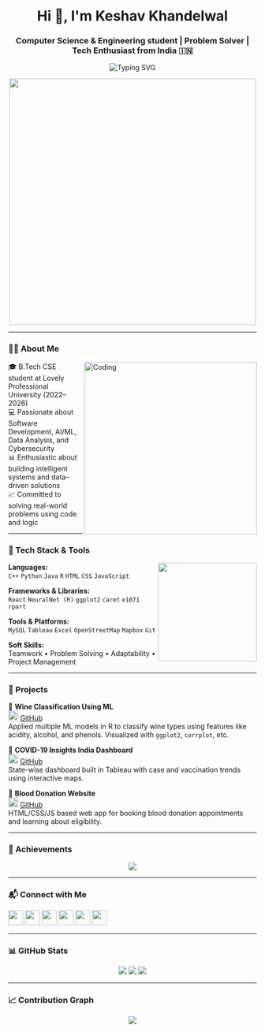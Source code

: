 
<h1 align="center">Hi 👋, I'm Keshav Khandelwal</h1>
<h3 align="center">Computer Science & Engineering student | Problem Solver | Tech Enthusiast from India 🇮🇳</h3>

<p align="center">
  <img src="https://readme-typing-svg.herokuapp.com?font=Fira+Code&pause=1000&color=1F75FE&width=435&lines=Cyber+Security+Learner;Machine+Learning+Explorer;DSA+Practitioner;C%2B%2B+%7C+Python+%7C+R+%7C+SQL;React+%7C+Tableau+%7C+Excel+Lover" alt="Typing SVG" />
</p>

<p align="center">
  <img src="https://cdn.dribbble.com/users/1162077/screenshots/3848914/programmer.gif" width="500" />
</p>

---

### 👨‍💻 About Me

<img align="right" alt="Coding" width="350" src="https://cdn.dribbble.com/users/730703/screenshots/6581243/avento.gif">

🎓 B.Tech CSE student at Lovely Professional University (2022–2026)  
💻 Passionate about Software Development, AI/ML, Data Analysis, and Cybersecurity  
📊 Enthusiastic about building intelligent systems and data-driven solutions  
📈 Committed to solving real-world problems using code and logic  

---

### 🔧 Tech Stack & Tools

<img align="right" width="200" src="https://i.pinimg.com/originals/3e/fc/27/3efc2790f412f5f0e96f647ac9a0eeb5.gif">

**Languages:**  
`C++` `Python` `Java` `R` `HTML` `CSS` `JavaScript`  

**Frameworks & Libraries:**  
`React` `NeuralNet (R)` `ggplot2` `caret` `e1071` `rpart`

**Tools & Platforms:**  
`MySQL` `Tableau` `Excel` `OpenStreetMap` `Mapbox` `Git`

**Soft Skills:**  
Teamwork • Problem Solving • Adaptability • Project Management

---

### 🧠 Projects

📌 **Wine Classification Using ML**  
<img src="https://cdn-icons-png.flaticon.com/512/3944/3944339.png" width="20"/> [GitHub](https://github.com/keshav-khandelwal/Wine-Data-Analysis-ML)  
Applied multiple ML models in R to classify wine types using features like acidity, alcohol, and phenols. Visualized with `ggplot2`, `corrplot`, etc.

📌 **COVID-19 Insights India Dashboard**  
<img src="https://cdn-icons-png.flaticon.com/512/2965/2965567.png" width="20"/> [GitHub](https://github.com/keshav-khandelwal/covid19-vaccination-dashboard)  
State-wise dashboard built in Tableau with case and vaccination trends using interactive maps.

📌 **Blood Donation Website**  
<img src="https://cdn-icons-png.flaticon.com/512/2769/2769339.png" width="20"/> [GitHub](https://github.com/keshav-khandelwal/Helping-Hands)  
HTML/CSS/JS based web app for booking blood donation appointments and learning about eligibility.

---

### 🏅 Achievements

<p align="center">
  <img src="https://github-profile-trophy.vercel.app/?username=keshav-khandelwal&theme=onedark&row=2&column=3" />
</p>

---

### 📬 Connect with Me

<p>
  <a href="https://www.linkedin.com/in/keshav-khandelwal-kk/"><img src="https://img.icons8.com/color/48/linkedin.png" height="30"/></a>
  <a href="mailto:keshavkhandelwal.jwr@gmail.com"><img src="https://img.icons8.com/color/48/gmail--v1.png" height="30"/></a>
  <a href="https://github.com/keshav-khandelwal"><img src="https://img.icons8.com/ios-filled/50/github.png" height="30"/></a>
  <a href="https://keshav-khandelwal.github.io/KESHAV_PORTFOLIO/"><img src="https://img.icons8.com/color/48/domain.png" height="30"/></a>
  <a href="https://leetcode.com/u/keshavkhandelwal/"><img src="https://img.icons8.com/external-tal-revivo-color-tal-revivo/48/leetcode.png" height="30"/></a>
  <a href="https://www.codechef.com/users/keshavkk322"><img src="https://img.icons8.com/external-tal-revivo-shadow-tal-revivo/48/codechef.png" height="30"/></a>
</p>

---

### 📊 GitHub Stats

<p align="center">
  <img src="https://github-readme-stats.vercel.app/api?username=keshav-khandelwal&show_icons=true&theme=tokyonight" />
  <img src="https://streak-stats.demolab.com?user=keshav-khandelwal&theme=tokyonight" />
  <img src="https://github-readme-stats.vercel.app/api/top-langs/?username=keshav-khandelwal&layout=compact&theme=tokyonight" />
</p>

---

### 📈 Contribution Graph

<p align="center">
  <img src="https://github-readme-activity-graph.vercel.app/graph?username=keshav-khandelwal&theme=tokyo-night" />
</p>

